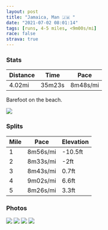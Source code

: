 ```yaml
---
layout: post
title: "Jamaica, Man 🇯🇲 "
date: "2021-07-02 08:01:14"
tags: [runs, 4-5 miles, <9m00s/mi]
race: false
strava: true
---
```


### Stats

| Distance | Time | Pace |
|----------|------|------|
|4.02mi|35m23s|8m48s/mi|

Barefoot on the beach.

<img src='https://maps.googleapis.com/maps/api/staticmap?maptype=roadmap&path=enc:cr|nBx_d}Mj@eALa@HKRKDKRIr@q@Ck@BSNERU|AgAj@g@dAm@r@SfBY|Dy@zA_@lD}@bDmAlCo@fB[fBWdCWhG]f@IjCWf@?~@G`GEr@EnCD`BHdEd@d@FVH?AKGaAKgF_@i@@aBGeBAu@DyDD}AJcCHsBTmCPiE^s@Js@Du@JeDl@qBl@iBr@}@V{Bf@_Cn@cDn@uBt@]HUVm@`@q@Xn@Y\[\QTWl@OdAe@b@MZChASj@Qv@O`Be@xA[zC_AzAk@zAa@lAUlEo@vAMl@CtBQdBKtASnCUlBGfCBxAGbFDTDcEIe@@MNk@KQAuAFaB@}AJc@@k@FuBLo@HgBJgBPyDVoBVkDl@eA^mAj@kAZq@Vo@PcCd@aAZaDp@]JeBp@iAp@ONcAd@}@n@SHORLd@?LQRYNWFMFQXYTYL&key=AIzaSyC1MId7bFpkLXNAaYhBSTb8jLyiSqzbDtM&size=800x800&markers=color:yellow|label:S|18.33778,-78.34125&markers=color:green|label:F|18.337720000000004,-78.34084999999996'>

### Splits

| Mile | Pace | Elevation |
|------|------|-----------|
|1|8m56s/mi|-10.5ft|
|2|8m33s/mi|-2ft|
|3|8m43s/mi|0.7ft|
|4|9m02s/mi|6.6ft|
|5|8m26s/mi|3.3ft|

### Photos
<img src='https://dgtzuqphqg23d.cloudfront.net/yjHCNN2TKf5462SrtS1tP5GdMUGsdzJWbtUhWSGPaSc-768x768.jpg'>

<img src='https://dgtzuqphqg23d.cloudfront.net/tFUfXp_l9ISP0lrj_EgQEX4Z_Ew24YlF9o2Gfqw-yNI-576x768.jpg'>

<img src='https://dgtzuqphqg23d.cloudfront.net/u1kb2GC8spoO8vEnBbgeQnyGbqpYgJRoL0f9TVUP8vs-768x768.jpg'>

<img src='https://dgtzuqphqg23d.cloudfront.net/fdE5JjiLgFTEsDtVdI58A9RfTZzIT0P61tbr4xKOrT0-768x767.jpg'>
